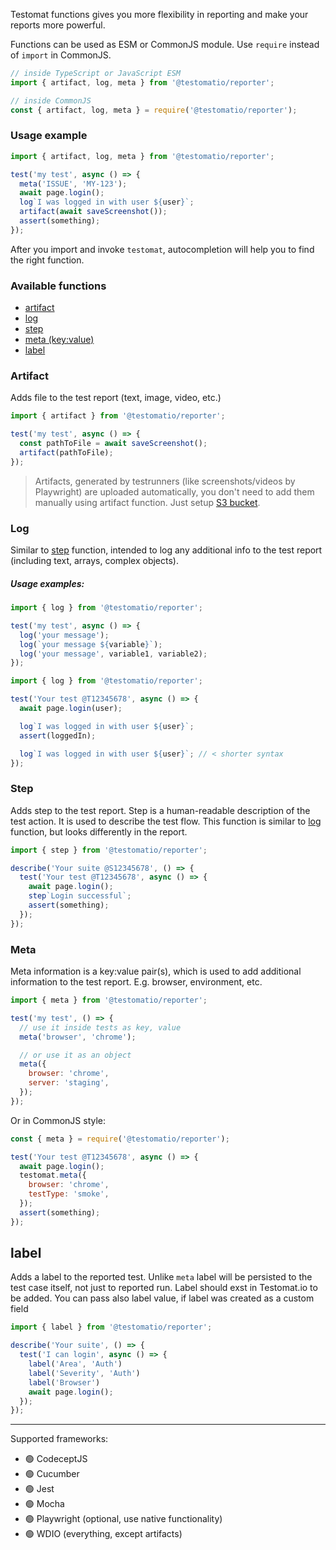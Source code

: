 Testomat functions gives you more flexibility in reporting and make your reports more powerful.

Functions can be used as ESM or CommonJS module. Use `require` instead of `import` in CommonJS.

```js
// inside TypeScript or JavaScript ESM
import { artifact, log, meta } from '@testomatio/reporter';

// inside CommonJS
const { artifact, log, meta } = require('@testomatio/reporter');
```

### Usage example

```javascript
import { artifact, log, meta } from '@testomatio/reporter';

test('my test', async () => {
  meta('ISSUE', 'MY-123');
  await page.login();
  log`I was logged in with user ${user}`;
  artifact(await saveScreenshot());
  assert(something);
});
```

After you import and invoke `testomat`, autocompletion will help you to find the right function.

### Available functions

- [artifact](#artifact)
- [log](#log)
- [step](#step)
- [meta (key:value)](#meta)
- [label](#label)

### Artifact

Adds file to the test report (text, image, video, etc.)

```javascript
import { artifact } from '@testomatio/reporter';

test('my test', async () => {
  const pathToFile = await saveScreenshot();
  artifact(pathToFile);
});
```

> Artifacts, generated by testrunners (like screenshots/videos by Playwright) are uploaded automatically, you don't need to add them manually using artifact function. Just setup [S3 bucket](./artifacts.md).

### Log

Similar to [step](#step) function, intended to log any additional info to the test report (including text, arrays, complex objects).

##### Usage examples:

```javascript
import { log } from '@testomatio/reporter';

test('my test', async () => {
  log('your message');
  log(`your message ${variable}`);
  log('your message', variable1, variable2);
});
```

```javascript
import { log } from '@testomatio/reporter';

test('Your test @T12345678', async () => {
  await page.login(user);

  log`I was logged in with user ${user}`;
  assert(loggedIn);

  log`I was logged in with user ${user}`; // < shorter syntax
});
```

### Step

Adds step to the test report. Step is a human-readable description of the test action. It is used to describe the test flow. This function is similar to [log](#log) function, but looks differently in the report.

```javascript
import { step } from '@testomatio/reporter';

describe('Your suite @S12345678', () => {
  test('Your test @T12345678', async () => {
    await page.login();
    step`Login successful`;
    assert(something);
  });
});
```

### Meta

Meta information is a key:value pair(s), which is used to add additional information to the test report. E.g. browser, environment, etc.

```js
import { meta } from '@testomatio/reporter';

test('my test', () => {
  // use it inside tests as key, value
  meta('browser', 'chrome');

  // or use it as an object
  meta({
    browser: 'chrome',
    server: 'staging',
  });
});
```

Or in CommonJS style:

```javascript
const { meta } = require('@testomatio/reporter');

test('Your test @T12345678', async () => {
  await page.login();
  testomat.meta({
    browser: 'chrome',
    testType: 'smoke',
  });
  assert(something);
});
```

## label

Adds a label to the reported test. Unlike `meta` label will be persisted to the test case itself, not just to reported run. Label should exst in Testomat.io to be added. You can pass also label value, if label was created as a custom field

```javascript
import { label } from '@testomatio/reporter';

describe('Your suite', () => {
  test('I can login', async () => {
    label('Area', 'Auth')
    label('Severity', 'Auth')
    label('Browser')
    await page.login();
  });
});
```

---

Supported frameworks:

- 🟢 CodeceptJS
- 🟢 Cucumber
- 🟢 Jest
- 🟢 Mocha
- 🟢 Playwright (optional, use native functionality)
- 🟢 WDIO (everything, except artifacts)
